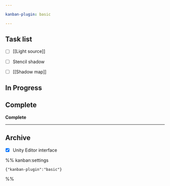 ```yaml
---

kanban-plugin: basic

---
```


## Task list

- [ ] [[Light source]]
- [ ] Stencil shadow
- [ ] [[Shadow map]]


## In Progress



## Complete

**Complete**


***

## Archive

- [x] Unity Editor interface

%% kanban:settings
```
{"kanban-plugin":"basic"}
```
%%